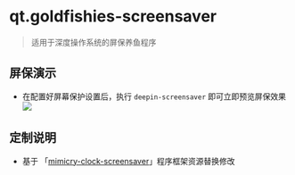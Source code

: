 # qt.goldfishies-screensaver 

> 适用于深度操作系统的屏保养鱼程序

## 屏保演示

* 在配置好屏幕保护设置后，执行 `deepin-screensaver` 即可立即预览屏保效果\
    ![](resources/screenshot/goldfishies.gif)

## 定制说明

- 基于 「[mimicry-clock-screensaver][mimicry-clock-screensaver]」程序框架资源替换修改

[mimicry-clock-screensaver]: https://gitee.com/zinface/qt.mimicry-clock-screensaver